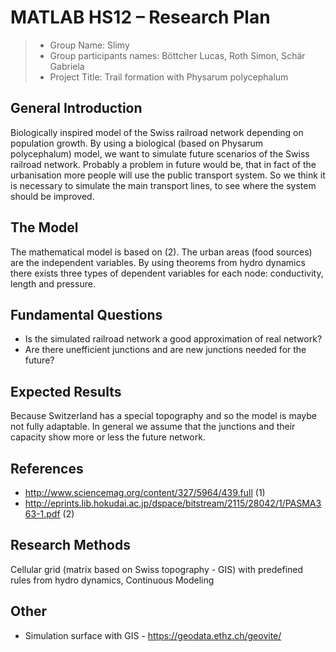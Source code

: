# MATLAB HS12 – Research Plan

> * Group Name: Slimy
> * Group participants names: Böttcher Lucas, Roth Simon, Schär Gabriela
> * Project Title: Trail formation with Physarum polycephalum

## General Introduction

Biologically inspired model of the Swiss railroad network depending on population growth. By using a biological (based on Physarum polycephalum) model, we want to simulate future scenarios of the Swiss railroad network. Probably a problem in future would be, that in fact of the urbanisation more people will use the public transport system. So we think it is necessary to simulate the main transport lines, to see where the system should be improved.

## The Model
 
The mathematical model is based on (2). The urban areas (food sources) are the independent variables. By using theorems from hydro dynamics there exists three types of dependent variables for each node: conductivity, length and pressure.

## Fundamental Questions

* Is the simulated railroad network a good approximation of real network?
* Are there unefficient junctions and are new junctions needed for the future?

## Expected Results

Because Switzerland has a special topography and so the model is maybe not fully adaptable. In general we assume that the junctions and their capacity show more or less the future network.


## References

* http://www.sciencemag.org/content/327/5964/439.full (1)
* http://eprints.lib.hokudai.ac.jp/dspace/bitstream/2115/28042/1/PASMA363-1.pdf (2)


## Research Methods

Cellular grid (matrix based on Swiss topography - GIS) with predefined rules from hydro dynamics, Continuous Modeling


## Other

* Simulation surface with GIS - https://geodata.ethz.ch/geovite/

